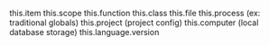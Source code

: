 this.item
this.scope
this.function
this.class
this.file
this.process (ex: traditional globals)
this.project (project config)
this.computer (local database storage)
this.language.version